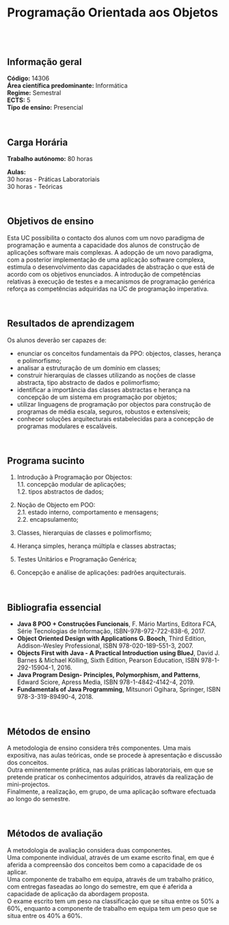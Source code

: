 # Programação Orientada aos Objetos
#

<br>

## Informação geral
**Código:** 14306
<br>**Área científica predominante:** Informática
<br>**Regime:** Semestral
<br>**ECTS:** 5
<br>**Tipo de ensino:** Presencial

<br>

## Carga Horária
**Trabalho autónomo:** 80  horas

**Aulas:**
<br>30  horas  -  Práticas Laboratoriais
<br>30  horas  -  Teóricas

<br>

## Objetivos de ensino
Esta UC possibilita o contacto dos alunos com um novo paradigma de programação e aumenta a capacidade dos alunos de construção de aplicações software mais complexas.
A adopção de um novo paradigma, com a posterior implementação de uma aplicação software complexa, estimula o desenvolvimento das capacidades de abstração o que está de acordo com os objetivos enunciados.
A introdução de competências relativas à execução de testes e a  mecanismos de programação genérica reforça as competências adquiridas na UC de programação imperativa.

<br>

## Resultados de aprendizagem
Os alunos deverão ser capazes de: 
- enunciar os conceitos fundamentais da PPO: objectos, classes, herança e polimorfismo; 
- analisar a estruturação de um domínio em classes; 
- construir hierarquias de classes utilizando as noções de classe abstracta, tipo abstracto de dados e polimorfismo; 
- identificar a importância das classes abstractas e herança na concepção de um sistema em programação por objetos; 
- utilizar linguagens de programação por objectos para construção de programas de média escala, seguros, robustos e extensíveis; 
- conhecer soluções arquitecturais estabelecidas para a concepção de programas modulares e escaláveis.

<br>

## Programa sucinto
1. Introdução à Programação por Objectos: 
<br>  1.1. concepção modular de aplicações; 
<br>  1.2. tipos abstractos de dados;

2. Noção de Objecto em POO: 
<br>  2.1. estado interno, comportamento e mensagens; 
<br>  2.2. encapsulamento;

3. Classes, hierarquias de classes e polimorfismo;
4. Herança simples, herança múltipla e classes abstractas;
5. Testes Unitários e Programação Genérica;
6. Concepção e análise de aplicações: padrões arquitecturais.

<br>

## Bibliografia essencial
* **Java 8 POO + Construções Funcionais**, F. Mário Martins, Editora FCA, Série Tecnologias de Informação, ISBN-978-972-722-838-6, 2017. 
* **Object Oriented Design with Applications G. Booch**, Third Edition, Addison-Wesley Professional, ISBN 978-020-189-551-3, 2007. 
* **Objects First with Java - A Practical Introduction using BlueJ**, David J. Barnes & Michael Kölling, Sixth Edition, Pearson Education, ISBN 978-1-292-15904-1, 2016.
* **Java Program Design- Principles, Polymorphism, and Patterns**, Edward Sciore, Apress Media, ISBN 978-1-4842-4142-4, 2019.
* **Fundamentals of Java Programming**, Mitsunori Ogihara, Springer, ISBN 978-3-319-89490-4, 2018.

<br>

## Métodos de ensino
A metodologia de ensino considera três componentes. Uma mais expositiva, nas aulas teóricas, onde se procede à apresentação e discussão dos conceitos.
<br>Outra eminentemente prática, nas aulas práticas laboratoriais, em que se pretende praticar os conhecimentos adquiridos, através da realização de mini-projectos.
<br>Finalmente, a realização, em grupo, de uma aplicação software efectuada ao longo do semestre.

<br>

## Métodos de avaliação
A metodologia de avaliação considera duas componentes.
<br>Uma componente individual, através de um exame escrito final, em que é aferida a compreensão dos conceitos bem como a capacidade de os aplicar.
<br>Uma componente de trabalho em equipa, através de um trabalho prático, com entregas faseadas ao longo do semestre, em que é aferida a capacidade de aplicação da abordagem proposta.
<br>O exame escrito tem um peso na classificação que se situa entre os 50% a 60%, enquanto a componente de trabalho em equipa tem um peso que se situa entre os 40% a 60%.
